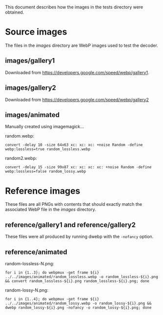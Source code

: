 This document describes how the images in the tests directory were obtained.

# Source images

The files in the _images_ directory are WebP images used to test the decoder.

## images/gallery1

Downloaded from https://developers.google.com/speed/webp/gallery1.

## images/gallery2

Downloaded from https://developers.google.com/speed/webp/gallery2

## images/animated

Manually created using imagemagick...

random.webp:
```
convert -delay 10 -size 64x63 xc: xc: xc: +noise Random -define webp:lossless=true random_lossless.webp
```

random2.webp:
```
convert -delay 15 -size 99x87 xc: xc: xc: xc: +noise Random -define webp:lossless=false random_lossy.webp
```

# Reference images

These files are all PNGs with contents that should exactly match the associated WebP file in the _images_ directory.

## reference/gallery1 and reference/gallery2

These files were all produced by running dwebp with the `-nofancy` option.

## reference/animated

random-lossless-N.png:

```
for i in {1..3}; do webpmux -get frame ${i} ../../images/animated/random_lossless.webp -o random_lossless-${i}.png && convert random_lossless-${i}.png random_lossless-${i}.png; done
```

random-lossy-N.png:

```
for i in {1..4}; do webpmux -get frame ${i} ../../images/animated/random_lossy.webp -o random_lossy-${i}.png && dwebp random_lossy-${i}.png -nofancy -o random_lossy-${i}.png; done
```
